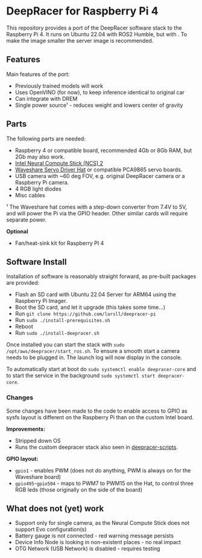 # DeepRacer for Raspberry Pi 4
This repository provides a port of the DeepRacer software stack to the Raspberry Pi 4. It runs
on Ubuntu 22.04 with ROS2 Humble, but with . To make the image smaller the server image is recommended.

## Features

Main features of the port:
- Previously trained models will work
- Uses OpenVINO (for now), to keep inference identical to original car
- Can integrate with DREM
- Single power source¹ - reduces weight and lowers center of gravity

## Parts

The following parts are needed:
- Raspberry 4 or compatible board, recommended 4Gb or 8Gb RAM, but 2Gb may also work.
- [Intel Neural Compute Stick (NCS) 2](https://www.intel.com/content/www/us/en/developer/articles/tool/neural-compute-stick.html)
- [Waveshare Servo Driver Hat](https://www.waveshare.com/product/raspberry-pi/hats/motors-relays/servo-driver-hat.htm) or compatible PCA9865 servo boards.
- USB camera with ~60 deg FOV, e.g. original DeepRacer camera or a Raspberry Pi camera.
- 4 RGB light diodes
- Misc cables

¹ The Waveshare hat comes with a step-down converter from 7.4V to 5V, and will power the Pi via the GPIO header. Other similar cards will require separate power.

**Optional**
- Fan/heat-sink kit for Raspberry PI 4

## Software Install
Installation of software is reasonably straight forward, as pre-built packages are provided:
- Flash an SD card with Ubuntu 22.04 Server for ARM64 using the Raspberry Pi Imager.
- Boot the SD card, and let it upgrade (this takes some time...)
- Run `git clone https://github.com/larsll/deepracer-pi`
- Run `sudo ./install-prerequisites.sh` 
- Reboot
- Run `sudo ./install-deepracer.sh`

Once installed you can start the stack with `sudo /opt/aws/deepracer/start_ros.sh`. To ensure a smooth start a camera needs to be plugged in. 
The launch log will now display in the console. 

To automatically start at boot do `sudo systemctl enable deepracer-core` and to start the service in the background `sudo systemctl start deepracer-core`.

### Changes
Some changes have been made to the code to enable access to GPIO as sysfs layout is different on the Raspberry Pi than on the custom Intel board.

**Improvements:**
- Stripped down OS 
- Runs the custom deepracer stack also seen in [deepracer-scripts](https://github.com/davidfsmith/deepracer-scripts).

**GPIO layout:**
- `gpio1` - enables PWM (does not do anything, PWM is always on for the Waveshare board)
- `gpio495`-`gpio504` - maps to PWM7 to PWM15 on the Hat, to control three RGB leds (those originally on the side of the board)

## What does not (yet) work
- Support only for single camera, as the Neural Compute Stick does not support Evo configuration(s)
- Battery gauge is not connected - red warning message persists
- Device Info Node is looking in non-existent places - no real impact
- OTG Network (USB Network) is disabled - requires testing

